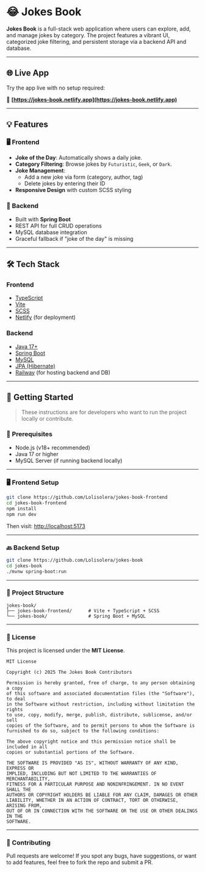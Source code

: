 # 😂 Jokes Book

**Jokes Book** is a full-stack web application where users can explore, add, and manage jokes by category. The project features a vibrant UI, categorized joke filtering, and persistent storage via a backend API and database.

---

## 🌐 Live App

Try the app live with no setup required:

🔗 **[https://jokes-book.netlify.app](https://jokes-book.netlify.app)**

---

## 💡 Features

### 🖥️ Frontend
- **Joke of the Day**: Automatically shows a daily joke.
- **Category Filtering**: Browse jokes by `Futuristic`, `Geek`, or `Dark`.
- **Joke Management**:
  - Add a new joke via form (category, author, tag)
  - Delete jokes by entering their ID
- **Responsive Design** with custom SCSS styling

### 🔧 Backend
- Built with **Spring Boot**
- REST API for full CRUD operations
- MySQL database integration
- Graceful fallback if "joke of the day" is missing

---

## 🛠️ Tech Stack

### Frontend
- [TypeScript](https://www.typescriptlang.org/)
- [Vite](https://vitejs.dev/)
- [SCSS](https://sass-lang.com/)
- [Netlify](https://www.netlify.com/) (for deployment)

### Backend
- [Java 17+](https://adoptium.net/)
- [Spring Boot](https://spring.io/projects/spring-boot)
- [MySQL](https://www.mysql.com/)
- [JPA (Hibernate)](https://hibernate.org/)
- [Railway](https://railway.app/) (for hosting backend and DB)

---

## 🚀 Getting Started

> These instructions are for developers who want to run the project locally or contribute.

### 🔧 Prerequisites
- Node.js (v18+ recommended)
- Java 17 or higher
- MySQL Server (if running backend locally)

---

### 🖥️ Frontend Setup

```bash
git clone https://github.com/Lolisolera/jokes-book-frontend 
cd jokes-book-frontend
npm install
npm run dev
```

Then visit: [http://localhost:5173](http://localhost:5173)

---

### 🔙 Backend Setup

```bash
git clone https://github.com/Lolisolera/jokes-book
cd jokes-book
./mvnw spring-boot:run
```

---

### 📂 Project Structure

```
jokes-book/
├── jokes-book-frontend/      # Vite + TypeScript + SCSS
└── jokes-book/               # Spring Boot + MySQL
```

---

### 📄 License

This project is licensed under the **MIT License**.

```
MIT License

Copyright (c) 2025 The Jokes Book Contributors

Permission is hereby granted, free of charge, to any person obtaining a copy
of this software and associated documentation files (the "Software"), to deal
in the Software without restriction, including without limitation the rights
to use, copy, modify, merge, publish, distribute, sublicense, and/or sell
copies of the Software, and to permit persons to whom the Software is
furnished to do so, subject to the following conditions:

The above copyright notice and this permission notice shall be included in all
copies or substantial portions of the Software.

THE SOFTWARE IS PROVIDED "AS IS", WITHOUT WARRANTY OF ANY KIND, EXPRESS OR
IMPLIED, INCLUDING BUT NOT LIMITED TO THE WARRANTIES OF MERCHANTABILITY,
FITNESS FOR A PARTICULAR PURPOSE AND NONINFRINGEMENT. IN NO EVENT SHALL THE
AUTHORS OR COPYRIGHT HOLDERS BE LIABLE FOR ANY CLAIM, DAMAGES OR OTHER
LIABILITY, WHETHER IN AN ACTION OF CONTRACT, TORT OR OTHERWISE, ARISING FROM,
OUT OF OR IN CONNECTION WITH THE SOFTWARE OR THE USE OR OTHER DEALINGS IN THE
SOFTWARE.
```

---

### 🙌 Contributing

Pull requests are welcome! If you spot any bugs, have suggestions, or want to add features, feel free to fork the repo and submit a PR.
